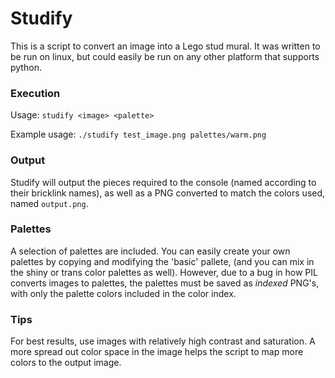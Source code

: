 # Studify

This is a script to convert an image into a Lego stud mural. It was written to be run on linux, but could easily be run on any other platform that supports python.

### Execution
Usage:
`
studify <image> <palette>
`

Example usage:
`
./studify test_image.png palettes/warm.png
`

### Output
Studify will output the pieces required to the console (named according to their bricklink names), as well as a PNG converted to match the colors used, named `output.png`.

### Palettes
A selection of palettes are included. You can easily create your own palettes by copying and modifying the 'basic' pallete, (and you can mix in the shiny or trans color palettes as well). However, due to a bug in how PIL converts images to palettes, the palettes must be saved as *indexed* PNG's, with only the palette colors included in the color index.

### Tips
For best results, use images with relatively high contrast and saturation. A more spread out color space in the image helps the script to map more colors to the output image.

